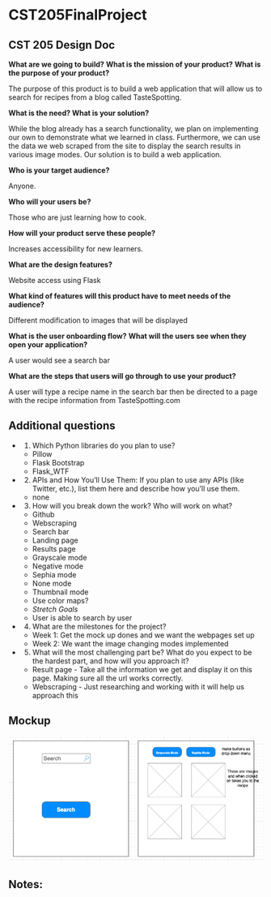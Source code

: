 # CST205FinalProject



## CST 205 Design Doc

**What are we going to build?**
**What is the mission of your product?**
**What is the purpose of your product?**

The purpose of this product is to build a web application that will allow us to search for recipes from a blog called TasteSpotting. 

**What is the need? What is your solution?**

While the blog already has a search functionality, we plan on implementing our own to demonstrate what we learned in class. Furthermore, we can use the data we web scraped from the site to display the search results in various image modes. 
Our solution is to build a web application.  

**Who is your target audience?**

Anyone.

**Who will your users be?**

Those who are just learning how to cook. 

**How will your product serve these people?**

Increases accessibility for new learners. 


**What are the design features?**

Website access using Flask

**What kind of features will this product have to meet needs of the audience?**

Different modification to images that will be displayed 


**What is the user onboarding flow?**
**What will the users see when they open your application?**

A user would see a search bar 

**What are the steps that users will go through to use your product?**

A user will type a recipe name in the search bar then be directed to a page with the recipe information from TasteSpotting.com 



## Additional questions
* 1. Which Python libraries do you plan to use?
  * Pillow
  * Flask Bootstrap
  * Flask_WTF

* 2. APIs and How You’ll Use Them: If you plan to use any APIs (like Twitter, etc.), list them here and describe how you’ll use them.
  * none

* 3. How will you break down the work? Who will work on what?
  * Github
  * Webscraping
  * Search bar 
  * Landing page
  * Results page
  * Grayscale mode
  * Negative mode
  * Sephia mode
  * None mode 
  * Thumbnail mode 
  * Use color maps? 
  * *Stretch Goals*
  * User is able to search by user

* 4. What are the milestones for the project? 
  * Week 1: Get the mock up dones and we want the webpages set up
  * Week 2: We want the image changing modes implemented

* 5. What will the most challenging part be? What do you expect to be the hardest part, and how will you approach it?
  * Result page - Take all the information we get and display it on this page. Making sure all the url works correctly. 
  * Webscraping - Just researching and working with it will help us approach this 

## Mockup
![Image of Mockup](static/final_mockup.png)

## Notes:  
